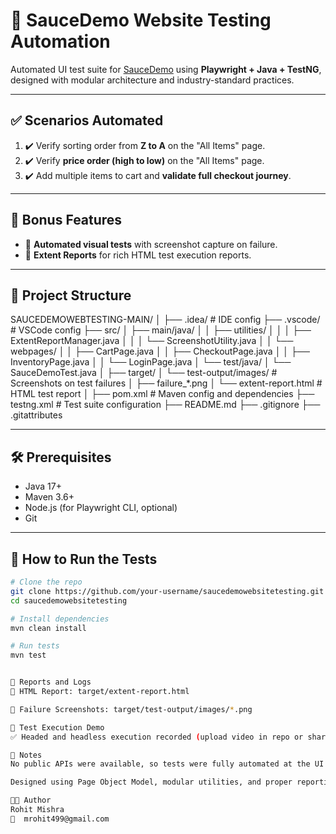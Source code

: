 # 🧪 SauceDemo Website Testing Automation

Automated UI test suite for [SauceDemo](https://www.saucedemo.com/) using **Playwright + Java + TestNG**, designed with modular architecture and industry-standard practices.

---

## ✅ Scenarios Automated

1. ✔️ Verify sorting order from **Z to A** on the "All Items" page.
2. ✔️ Verify **price order (high to low)** on the "All Items" page.
3. ✔️ Add multiple items to cart and **validate full checkout journey**.

---

## 🌟 Bonus Features

- 📸 **Automated visual tests** with screenshot capture on failure.
- 📄 **Extent Reports** for rich HTML test execution reports.

---

## 📂 Project Structure

SAUCEDEMOWEBTESTING-MAIN/ │ ├── .idea/ # IDE config ├── .vscode/ # VSCode config ├── src/ │ ├── main/java/ │ │ ├── utilities/ │ │ │ ├── ExtentReportManager.java │ │ │ └── ScreenshotUtility.java │ │ └── webpages/ │ │ ├── CartPage.java │ │ ├── CheckoutPage.java │ │ ├── InventoryPage.java │ │ └── LoginPage.java │ └── test/java/ │ └── SauceDemoTest.java │ ├── target/ │ └── test-output/images/ # Screenshots on test failures │ ├── failure_*.png │ └── extent-report.html # HTML test report │ ├── pom.xml # Maven config and dependencies ├── testng.xml # Test suite configuration ├── README.md ├── .gitignore ├── .gitattributes



---

## 🛠️ Prerequisites

- Java 17+
- Maven 3.6+
- Node.js (for Playwright CLI, optional)
- Git

---

## 🚀 How to Run the Tests

```bash
# Clone the repo
git clone https://github.com/your-username/saucedemowebsitetesting.git
cd saucedemowebsitetesting

# Install dependencies
mvn clean install

# Run tests
mvn test


🧾 Reports and Logs
📄 HTML Report: target/extent-report.html

📸 Failure Screenshots: target/test-output/images/*.png

🎥 Test Execution Demo
✅ Headed and headless execution recorded (upload video in repo or share via link).

📌 Notes
No public APIs were available, so tests were fully automated at the UI level.

Designed using Page Object Model, modular utilities, and proper reporting integrations.

👨‍💻 Author
Rohit Mishra
📧  mrohit499@gmail.com

